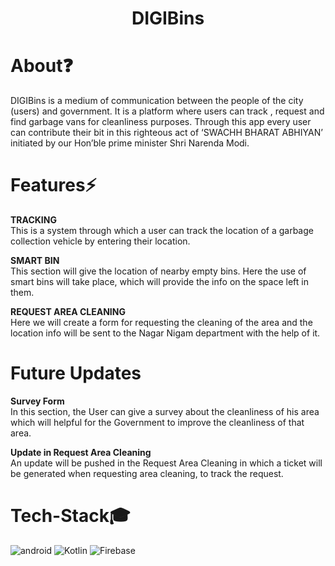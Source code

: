 <h1 align="center">DIGIBins</h1>

# About❓
DIGIBins is a medium of communication between the people of the city (users) and government. It is a platform where users can track , request and find garbage vans for cleanliness purposes. Through this app every user can contribute their bit in this righteous act of ‘SWACHH BHARAT ABHIYAN’ initiated by our Hon’ble prime minister Shri Narenda Modi. 

# Features⚡

<bold><strong>TRACKING</strong></bold><br>
This is a system through which a user can track the location of a garbage collection vehicle by entering their location.<br>
  
<bold><strong>SMART BIN</strong></bold><br>
This section will give the location of nearby empty bins.
Here the use of smart bins will take place, which will provide the info on the space left in them.

<bold><strong>REQUEST AREA CLEANING</strong></bold><br>
Here we will create a form for requesting the cleaning of the area and the location info will be sent to the Nagar Nigam department with the help of it.

# Future Updates

<bold><strong>Survey Form</strong></bold><br>In this section, the User can give a survey about the cleanliness of his area which will helpful for the Government to improve the cleanliness of that area.

<bold><strong>Update in Request Area Cleaning</strong></bold><br>An update will be pushed in the Request Area Cleaning in which a ticket will be generated when requesting area cleaning, to track the request.


# Tech-Stack🎓
<img alt="android" src="https://img.shields.io/badge/Android-3DDC84?style=for-the-badge&logo=android&logoColor=white"/>
<img alt="Kotlin" src="https://img.shields.io/badge/kotlin-%237F52FF.svg?style=for-the-badge&logo=kotlin&logoColor=white"/>
<img alt="Firebase" src="https://img.shields.io/badge/Firebase-039BE5?style=for-the-badge&logo=Firebase&logoColor=white"/>



